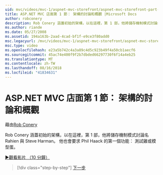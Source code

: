 ```yaml
---
uid: mvc/videos/mvc-1/aspnet-mvc-storefront/aspnet-mvc-storefront-part-1-architectural-discussion-and-overview
title: ASP.NET MVC 店面第 1 節： 架構的討論和概觀 |Microsoft Docs
author: robconery
description: Rob Conery 涵蓋初始的架構，以在這裡，第 1 部，他將儲存機制模式討論名 Rahien 與 Steve Harman。 他也會要求 Phil...
ms.author: riande
ms.date: 05/27/2008
ms.assetid: 194a163b-2aad-4cad-bf1f-e9ce3f80add0
msc.legacyurl: /mvc/videos/mvc-1/aspnet-mvc-storefront/aspnet-mvc-storefront-part-1-architectural-discussion-and-overview
msc.type: video
ms.openlocfilehash: e23a5b742c4a3a89c4d5c923b49f4a50cb1aecf6
ms.sourcegitcommit: 45ac74e400f9f2b7dbded66297730f6f14a4eb25
ms.translationtype: MT
ms.contentlocale: zh-TW
ms.lasthandoff: 08/16/2018
ms.locfileid: "41834631"
---
```

<a name="aspnet-mvc-storefront-part-1-architectural-discussion-and-overview"></a>ASP.NET MVC 店面第 1 節： 架構的討論和概觀
====================
藉由[Rob Conery](https://github.com/robconery)

Rob Conery 涵蓋初始的架構，以在這裡，第 1 部，他將儲存機制模式討論名 Rahien 與 Steve Harman。 他也會要求 Phil Haack 的第一個功能： 測試雞或模型蛋。

[&#9654;觀看影片 （10 分鐘）](https://channel9.msdn.com/Blogs/ASP-NET-Site-Videos/aspnet-mvc-storefront-part-1-architectural-discussion-and-overview)

> [!div class="step-by-step"]
> [下一步](aspnet-mvc-storefront-part-2-the-repository-pattern.md)

